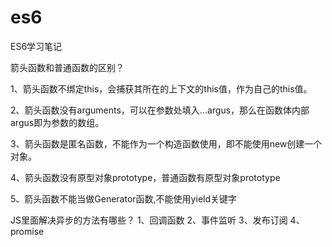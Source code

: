 # es6
ES6学习笔记

箭头函数和普通函数的区别？  

1、箭头函数不绑定this，会捕获其所在的上下文的this值，作为自己的this值。  

2、箭头函数没有arguments，可以在参数处填入...argus，那么在函数体内部argus即为参数的数组。  

3、箭头函数是匿名函数，不能作为一个构造函数使用，即不能使用new创建一个对象。  

4、箭头函数没有原型对象prototype，普通函数有原型对象prototype  

5、箭头函数不能当做Generator函数,不能使用yield关键字  

JS里面解决异步的方法有哪些？
1、回调函数
2、事件监听
3、发布订阅
4、promise

